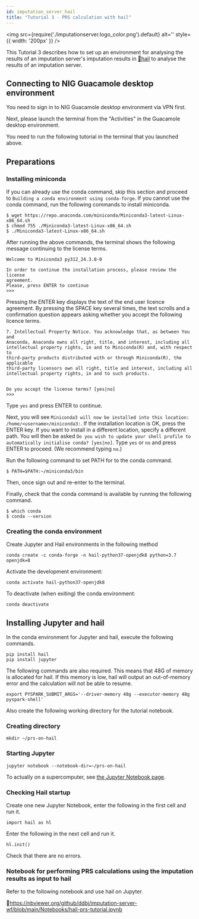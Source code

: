 ```yaml
---
id: imputation_server_hail
title: "Tutorial 3 - PRS calculation with hail"
---
```


<img
  src={require('./imputationserver.logo_color.png').default}
  alt=''
  style={{ width: '200px' }}
/>

This Tutorial 3 describes how to set up an environment for analysing the results of an imputation server's imputation results in [&#x1f517;<u>hail</u>](https://hail.is)  to analyse the results of an imputation server.

## Connecting to NIG Guacamole desktop environment

You need to sign in to NIG Guacamole desktop environment via VPN first.

Next, please launch the terminal from the "Activities" in the Guacamole desktop environment.

You need to run the following tutorial in the terminal that you launched above.

## Preparations

### Installing miniconda

If you can already use the conda command, skip this section and proceed to `Building a conda environment using conda-forge`.
If you cannot use the conda command, run the following commands to install miniconda.

```
$ wget https://repo.anaconda.com/miniconda/Miniconda3-latest-Linux-x86_64.sh
$ chmod 755 ./Miniconda3-latest-Linux-x86_64.sh
$ ./Miniconda3-latest-Linux-x86_64.sh
```

After running the above commands, the terminal shows the following message continuing to the license terms.

```
Welcome to Miniconda3 py312_24.3.0-0

In order to continue the installation process, please review the license
agreement.
Please, press ENTER to continue
>>>
```

Pressing the ENTER key displays the text of the end user licence agreement.
By pressing the SPACE key several times, the text scrolls and a confirmation question appears asking whether you accept the following licence terms.

```
7. Intellectual Property Notice. You acknowledge that, as between You and
Anaconda, Anaconda owns all right, title, and interest, including all
intellectual property rights, in and to Miniconda(R) and, with respect to
third-party products distributed with or through Miniconda(R), the applicable
third-party licensors own all right, title and interest, including all
intellectual property rights, in and to such products.


Do you accept the license terms? [yes|no]
>>>
```

Type `yes` and press ENTER to continue.

Next, you will see `Miniconda3 will now be installed into this location: /home/<username>/miniconda3:`.
If the installation location is OK, press the ENTER key.
If you want to install in a different location, specify a different path.
You will then be asked `Do you wish to update your shell profile to automatically initialise conda? [yes|no]`.
Type `yes` or `no` and press ENTER to proceed. (We recommend typing `no`.)

Run the following command to set PATH for to the conda command.

```
$ PATH=$PATH:~/miniconda3/bin
```

Then, once sign out and re-enter to the terminal.

Finally, check that the conda command is available by running the following command.

```
$ which conda
$ conda --version
```


### Creating the conda environment

Create Jupyter and Hail environments in the following method

```
conda create -c conda-forge -n hail-python37-openjdk8 python=3.7 openjdk=8
```

Activate the development environment:

```
conda activate hail-python37-openjdk8
```

To deactivate (when exiting) the conda environment:

```
conda deactivate
```


## Installing Jupyter and hail

In the conda environment for Jupyter and hail, execute the following commands.

```
pip install hail
pip install jupyter
```

The following commands are also required. This means that 48G of memory is allocated for hail.
If this memory is low, hail will output an out-of-memory error and the calculation will not be able to resume.

```
export PYSPARK_SUBMIT_ARGS='--driver-memory 48g --executor-memory 48g pyspark-shell'
```

Also create the following working directory for the tutorial notebook.

### Creating directory

```
mkdir ~/prs-on-hail
```

### Starting Jupyter

```
jupyter notebook --notebook-dir=~/prs-on-hail
```

To actually on a supercomputer, see [<u>the Jupyter Notebook page</u>](/software/jupyter_notebook).


### Checking Hail startup

Create one new Jupyter Notebook, enter the following in the first cell and run it.

```
import hail as hl
```

Enter the following in the next cell and run it.

```
hl.init()
```

Check that there are no errors.

### Notebook for performing PRS calculations using the imputation results as input to hail

Refer to the following notebook and use hail on Jupyter.


&#x1f517;<u>https://nbviewer.org/github/ddbj/imputation-server-wf/blob/main/Notebooks/hail-prs-tutorial.ipynb</u>
